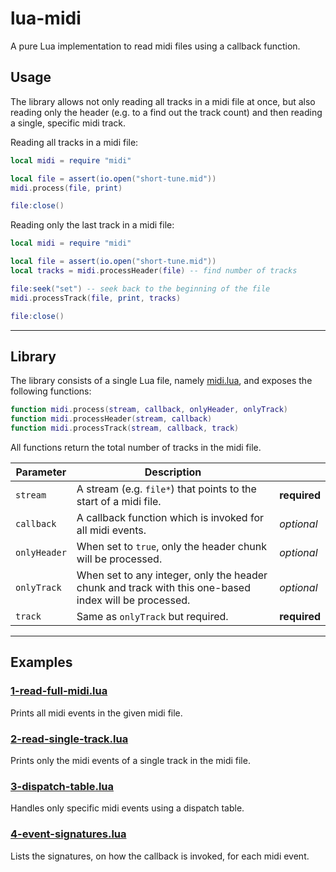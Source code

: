 # lua-midi

A pure Lua implementation to read midi files using a callback function.

## Usage

The library allows not only reading all tracks in a midi file at once, but also reading only the header (e.g. to a find out the track count) and then reading a single, specific midi track.

Reading all tracks in a midi file:

```lua
local midi = require "midi"

local file = assert(io.open("short-tune.mid"))
midi.process(file, print)

file:close()
```

Reading only the last track in a midi file:

```lua
local midi = require "midi"

local file = assert(io.open("short-tune.mid"))
local tracks = midi.processHeader(file) -- find number of tracks

file:seek("set") -- seek back to the beginning of the file
midi.processTrack(file, print, tracks)

file:close()
```

---

## Library

The library consists of a single Lua file, namely [midi.lua](lib/midi.lua), and exposes the following functions:

```lua
function midi.process(stream, callback, onlyHeader, onlyTrack)
function midi.processHeader(stream, callback)
function midi.processTrack(stream, callback, track)
```

All functions return the total number of tracks in the midi file.

| Parameter    | Description                                                                                           |              |
|--------------|-------------------------------------------------------------------------------------------------------|--------------|
| `stream`     | A stream (e.g. `file*`) that points to the start of a midi file.                                      | **required** |
| `callback`   | A callback function which is invoked for all midi events.                                             | *optional*   |
| `onlyHeader` | When set to `true`, only the header chunk will be processed.                                          | *optional*   |
| `onlyTrack`  | When set to any integer, only the header chunk and track with this one-based index will be processed. | *optional*   |
| `track`      | Same as `onlyTrack` but required.                                                                     | **required** |

---

## Examples

### [1-read-full-midi.lua](examples/1-read-full-midi.lua)

Prints all midi events in the given midi file.

### [2-read-single-track.lua](examples/2-read-single-track.lua)

Prints only the midi events of a single track in the midi file.

### [3-dispatch-table.lua](examples/3-dispatch-table.lua)

Handles only specific midi events using a dispatch table.

### [4-event-signatures.lua](examples/4-event-signatures.lua)

Lists the signatures, on how the callback is invoked, for each midi event.
